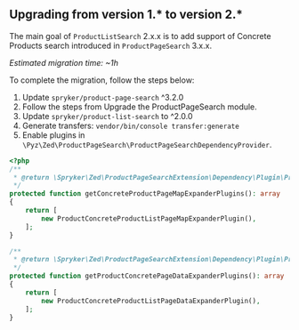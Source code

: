 

## Upgrading from version 1.* to version 2.*

The main goal of `ProductListSearch` 2.x.x is to add support of Concrete Products search introduced in `ProductPageSearch` 3.x.x.

_Estimated migration time: ~1h_

To complete the migration, follow the steps below:

1. Update `spryker/product-page-search` ^3.2.0
2. Follow the steps from Upgrade the ProductPageSearch module.
3. Update `spryker/product-list-search` to ^2.0.0
4. Generate transfers:
`vendor/bin/console transfer:generate`
5. Enable plugins in `\Pyz\Zed\ProductPageSearch\ProductPageSearchDependencyProvider`.

```php
<?php
/**
 * @return \Spryker\Zed\ProductPageSearchExtension\Dependency\Plugin\ProductConcretePageMapExpanderPluginInterface[]
 */
protected function getConcreteProductPageMapExpanderPlugins(): array
{
	return [
		new ProductConcreteProductListPageMapExpanderPlugin(),
	];
}

/**
 * @return \Spryker\Zed\ProductPageSearchExtension\Dependency\Plugin\ProductConcretePageDataExpanderPluginInterface[]
 */
protected function getProductConcretePageDataExpanderPlugins(): array
{
	return [
		new ProductConcreteProductListPageDataExpanderPlugin(),
	];
}
```
